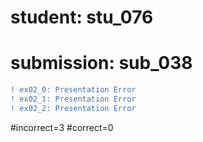 # student: stu_076
# submission: sub_038

```diff
! ex02_0: Presentation Error
! ex02_1: Presentation Error
! ex02_2: Presentation Error
```
#incorrect=3
#correct=0
